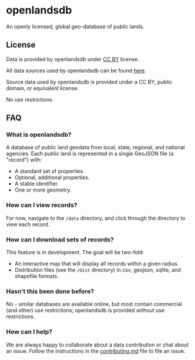 # openlandsdb

An openly licensed, global geo-database of public lands.

## License

Data is provided by openlandsdb under [CC BY](https://creativecommons.org/licenses/by/1.0) license.

All data sources used by openlandsdb can be found [here](https://github.com/openlandsdb/openlandsdb/blob/master/sources/index/README.md).

Source data used by openlandsdb is provided under a CC BY, public domain, or equivalent license.

No use restrictions.

## FAQ

### What is openlandsdb?

A database of public land geodata from local, state, regional, and national agencies. Each public land is represented in a single GeoJSON file (a "record") with:

  - A standard set of properties.
  - Optional, additional properties.
  - A stable identifier.
  - One or more geometry.

### How can I view records?

For now, navigate to the `/data` directory, and click through the directory to view each record.

### How can I download sets of records?

This feature is in development. The goal will be two-fold:

 - An interactive map that will display all records within a given radius.
 - Distribution files (see the `/dist` directory) in csv, geojson, sqlite, and shapefile formats.

### Hasn't this been done before?

No - similar databases are available online, but most contain commercial (and other) use restrictions; openlandsdb is provided without use restrictions.

### How can I help?

We are always happy to collaborate about a data contribution or chat about an issue. Follow the instructions in the [contributing.md](https://github.com/openlandsdb/openlandsdb/blob/master/CONTRIBUTING.md) file to file an issue.
